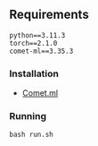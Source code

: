 
## Requirements
```
python==3.11.3
torch==2.1.0
comet-ml==3.35.3
```
### Installation
- [Comet.ml](https://www.comet.ml/docs/python-sdk/advanced/)
### Running
```
bash run.sh
```
